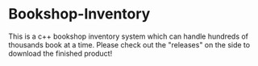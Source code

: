 # Bookshop-Inventory

This is a c++ bookshop inventory system which can handle hundreds of thousands book at a time. Please check out the "releases" on the side to download the finished product!
